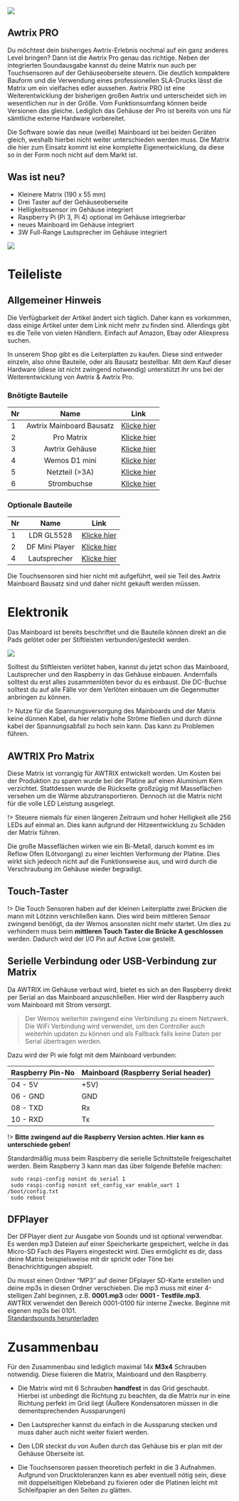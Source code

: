![](\assets\awtrix_pro.jpg)

## Awtrix PRO
Du möchtest dein bisheriges Awtrix-Erlebnis nochmal auf ein ganz anderes Level bringen? Dann ist die Awtrix Pro genau das richtige. Neben der integrierten Soundausgabe kannst du deine Matrix nun auch per Touchsensoren auf der Gehäuseoberseite steuern. Die deutlich kompaktere Bauform und die Verwendung eines professionellen SLA-Drucks lässt die Matrix um ein vielfaches edler aussehen.
Awtrix PRO ist eine Weiterentwicklung der bisherigen großen Awtrix und unterscheidet sich im wesentlichen nur in der Größe. Vom Funktionsumfang können beide Versionen das gleiche. Lediglich das Gehäuse der Pro ist bereits von uns für sämtliche externe Hardware vorbereitet.

Die Software sowie das neue (weiße) Mainboard ist bei beiden Geräten gleich, weshalb hierbei nicht weiter unterschieden werden muss. Die Matrix die hier zum Einsatz kommt ist eine komplette Eigenentwicklung, da diese so in der Form noch nicht auf dem Markt ist. 


## Was ist neu?
- Kleinere Matrix (190 x 55 mm)
- Drei Taster auf der Gehäuseoberseite
- Helligkeitssensor im Gehäuse integriert
- Raspberry Pi (Pi 3, Pi 4) optional im Gehäuse integrierbar
- neues Mainboard im Gehäuse integriert
- 3W Full-Range Lautsprecher im Gehäuse integriert

![](\assets\pro\pro_inside.jpg)

# Teileliste
## Allgemeiner Hinweis
Die Verfügbarkeit der Artikel ändert sich täglich. Daher kann es vorkommen, dass einige Artikel unter dem Link nicht mehr zu finden sind. Allerdings gibt es die Teile von vielen Händlern. Einfach auf Amazon, Ebay oder Aliexpress suchen.

In unserem Shop gibt es die Leiterplatten zu kaufen. Diese sind entweder einzeln, also ohne Bauteile, oder als Bausatz bestellbar. Mit dem Kauf dieser Hardware (diese ist nicht zwingend notwendig) unterstützt ihr uns bei der Weiterentwicklung von Awtrix & Awtrix Pro.


### Bnötigte Bauteile
| Nr | Name                     | Link                            |
| -  |:------------------------:| :------------------------------:|
| 1  | Awtrix Mainboard Bausatz | [Klicke hier](https://blueforcer.de/produkt/awtrix-mainboard-2-0-bausatz/) |
| 2  | Pro Matrix               | [Klicke hier](https://blueforcer.de/produkt/awtrix-pro-matrix/) |
| 3  | Awtrix Gehäuse           | [Klicke hier](https://www.thingiverse.com/thing:4155357) |
| 4  | Wemos D1 mini            | [Klicke hier](https://de.aliexpress.com/item/32651747570.html) |
| 5  | Netzteil (>3A)           | [Klicke hier](https://goo.gl/QLydM3) |
| 6  | Strombuchse              | [Klicke hier](https://goo.gl/j4Xov7) |


### Optionale Bauteile
| Nr | Name                     | Link                            |
| -  |:------------------------:| :------------------------------:|
| 1  | LDR GL5528               | [Klicke hier](https://de.aliexpress.com/item/32515315072.html) |
| 2  | DF Mini Player           | [Klicke hier](https://de.aliexpress.com/item/32992229288.html) |
| 4  | Lautsprecher             | [Klicke hier](https://de.aliexpress.com/item/32853811267.html) |

Die Touchsensoren sind hier nicht mit aufgeführt, weil sie Teil des Awtrix Mainboard Bausatz sind und daher nicht gekauft werden müssen.


# Elektronik

Das Mainboard ist bereits beschriftet und die Bauteile können direkt an die Pads gelötet oder per Stiftleisten verbunden/gesteckt werden.

![](\assets\pro\front.png)


Solltest du Stiftleisten verlötet haben, kannst du jetzt schon das Mainboard, Lautsprecher und den Raspberry in das Gehäuse einbauen. Andernfalls solltest du erst alles zusammenlöten bevor du es einbaust. Die DC-Buchse solltest du auf alle Fälle vor dem Verlöten einbauen um die Gegenmutter anbringen zu können.

!> Nutze für die Spannungsversorgung des Mainboards und der Matrix keine dünnen Kabel, da hier relativ hohe Ströme fließen und durch dünne kabel der Spannungsabfall zu hoch sein kann. Das kann zu Problemen führen.

## AWTRIX Pro Matrix

Diese Matrix ist vorrangig für AWTRIX entwickelt worden. Um Kosten bei der Produktion zu sparen wurde bei der Platine auf einen Aluminium Kern verzichtet.
Stattdessen wurde die Rückseite großzügig mit Masseflächen versehen um die Wärme abzutransportieren. Dennoch ist die Matrix nicht für die volle LED Leistung ausgelegt.

!> Steuere niemals für einen längeren Zeitraum und hoher Helligkeit alle 256 LEDs auf einmal an. Dies kann aufgrund der Hitzeentwicklung zu Schäden der Matrix führen.

Die große Masseflächen wirken wie ein Bi-Metall, daruch kommt es im Reflow Ofen (Lötvorgang) zu einer leichten Verformung der Platine. Dies wirkt sich jedeoch nicht auf die Funktionsweise aus, und wird durch die Verschraubung im Gehäuse wieder begradigt.

## Touch-Taster 

!> Die Touch Sensoren haben auf der kleinen Leiterplatte zwei Brücken die mann mit Lötzinn verschließen kann. Dies wird beim mittleren Sensor zwingend benötigt, da der Wemos ansonsten nicht mehr startet. Um dies zu verhindern muss beim **mittleren Touch Taster die Brücke A geschlossen** werden. Dadurch wird der I/O Pin auf Active Low gestellt. 


## Serielle Verbindung oder USB-Verbindung zur Matrix

Da AWTRIX im Gehäuse verbaut wird, bietet es sich an den Raspberry direkt per Serial an das Mainboard anzuschließen. Hier wird der Raspberry auch vom Mainboard mit Strom versorgt.

> Der Wemos weiterhin zwingend eine Verbindung zu einem Netzwerk.
Die WiFi Verbindung wird verwendet, um den Controller auch weiterhin updaten zu können und als Fallback falls keine Daten per Serial übertragen werden.

Dazu wird der Pi wie folgt mit dem Mainboard verbunden:


| Raspberry Pin-No | Mainboard (Raspberry Serial header) |
| ---------------- | -------- |
| 04 - 5V          | +5V) |
| 06 - GND         | GND   |
| 08 - TXD         | Rx |
| 10 - RXD         | Tx  |

!> **Bitte zwingend auf die Raspberry Version achten. Hier kann es unterschiede geben!**

Standardmäßig muss beim Raspberry die serielle Schnittstelle freigeschaltet werden. Beim Raspberry 3 kann man das über folgende Befehle machen:
```
 sudo raspi-config nonint do_serial 1
 sudo raspi-config nonint set_config_var enable_uart 1 /boot/config.txt
 sudo reboot
```

## DFPlayer

Der DFPlayer dient zur Ausgabe von Sounds und ist optional verwendbar. Es werden mp3 Dateien auf einer Speicherkarte gespeichert, welche in das Micro-SD Fach des Players eingesteckt wird. Dies ermöglicht es dir, dass deine Matrix beispielsweise mit dir spricht oder Töne bei Benachrichtigungen abspielt.  
  
Du musst einen Ordner “MP3” auf deiner DFplayer SD-Karte erstellen und deine mp3s in diesen Ordner verschieben. Die mp3 muss mit einer 4-stelligen Zahl beginnen, z.B. **0001.mp3** oder **0001 - Testfile.mp3**.  
AWTRIX verwendet den Bereich 0001-0100 für interne Zwecke. Beginne mit eigenen mp3s bei 0101.  
[Standardsounds herunterladen](https://blueforcer.de/awtrix/Soundfiles.zip)

# Zusammenbau

Für den Zusammenbau sind lediglich maximal 14x **M3x4** Schrauben notwendig. Diese fixieren die Matrix, Mainboard und den Raspberry.

- Die Matrix wird mit 6 Schrauben **handfest** in das Grid geschaubt. Hierbei ist unbedingt die Richtung zu beachten, da die Matrix nur in eine Richtung perfekt im Grid liegt (Äußere Kondensatoren müssen in die dementsprechenden Aussparungen)

- Den Lautsprecher kannst du einfach in die Aussparung stecken und muss daher auch nicht weiter fixiert werden.

- Den LDR steckst du von Außen durch das Gehäuse bis er plan mit der Gehäuse Oberseite ist.

- Die Touchsensoren passen theoretisch perfekt in die 3 Aufnahmen. Aufgrund von Drucktoleranzen kann es aber eventuell nötig sein, diese mit doppelseitigen Klebeband zu fixieren oder die Platinen leicht mit Schleifpapier an den Seiten zu glätten.
